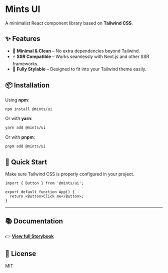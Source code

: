 # Mints UI

A minimalist React component library based on **Tailwind CSS**.

## ✨ Features

- 🌿 **Minimal & Clean** – No extra dependencies beyond Tailwind.
- ⚡ **SSR Compatible** – Works seamlessly with Next.js and other SSR frameworks.
- 🎨 **Fully Stylable** – Designed to fit into your Tailwind theme easily.

## 📦 Installation

Using **npm**:

```bash
npm install @mints/ui
```

Or with **yarn**:

```bash
yarn add @mints/ui
```

Or with **pnpm**:

```bash
pnpm add @mints/ui
```

## 🚀 Quick Start

Make sure Tailwind CSS is properly configured in your project.

```tsx
import { Button } from '@mints/ui';

export default function App() {
  return <Button>Click me</Button>;
}
```

---

## 📚 Documentation

👉 **[View full Storybook](https://mints-components.github.io/ui/)**

## 📄 License

MIT
